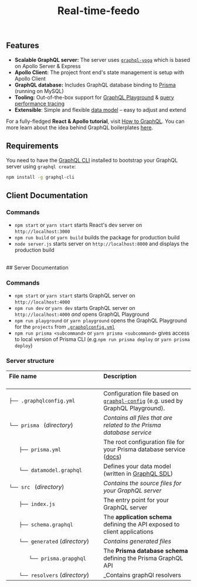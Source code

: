 <h1 align="center"><strong>Real-time-feedo</strong></h1>

<br />


## Features

- **Scalable GraphQL server:** The server uses [`graphql-yoga`](https://github.com/prisma/graphql-yoga) which is based on Apollo Server & Express
- **Apollo Client:** The project front end's state management is setup with Apollo Client
- **GraphQL database:** Includes GraphQL database binding to [Prisma](https://www.prismagraphql.com) (running on MySQL)
- **Tooling**: Out-of-the-box support for [GraphQL Playground](https://github.com/prisma/graphql-playground) & [query performance tracing](https://github.com/apollographql/apollo-tracing)
- **Extensible**: Simple and flexible [data model](./database/datamodel.graphql) – easy to adjust and extend

For a fully-fledged **React & Apollo tutorial**, visit [How to GraphQL](https://www.howtographql.com/react-apollo/0-introduction/). You can more learn about the idea behind GraphQL boilerplates [here](https://blog.graph.cool/graphql-boilerplates-graphql-create-how-to-setup-a-graphql-project-6428be2f3a5).

## Requirements

You need to have the [GraphQL CLI](https://github.com/graphql-cli/graphql-cli) installed to bootstrap your GraphQL server using `graphql create`:

```sh
npm install -g graphql-cli
```

## Client Documentation

### Commands

* `npm start` or `yarn start` starts React's dev server on `http://localhost:3000`
* `npm run build` or `yarn build`  builds the package for production build
* `node server.js` starts server on `http://localhost:8000` and displays the production build

<br />
## Server Documentation

### Commands

* `npm start` or `yarn start` starts GraphQL server on `http://localhost:4000`
* `npm run dev` or `yarn dev` starts GraphQL server on `http://localhost:4000` _and_ opens GraphQL Playground
* `npm run playground` or `yarn playground` opens the GraphQL Playground for the `projects` from [`.graphqlconfig.yml`](./.graphqlconfig.yml)
* `npm run prisma <subcommand>` or `yarn prisma <subcommand>` gives access to local version of Prisma CLI (e.g.`npm run prisma deploy` or `yarn prisma deploy`)

### Server structure

| File name 　　　　　　　　　　　　　　| Description 　　　　　　　　<br><br>| 
| :--  | :--         |
| `├── .graphqlconfig.yml` | Configuration file based on [`graphql-config`](https://github.com/prisma/graphql-config) (e.g. used by GraphQL Playground).|
| `└── prisma ` (_directory_) | _Contains all files that are related to the Prisma database service_ |\
| `　　├── prisma.yml` | The root configuration file for your Prisma database service ([docs](https://www.prismagraphql.com/docs/reference/prisma.yml/overview-and-example-foatho8aip)) |
| `　　└── datamodel.graphql` | Defines your data model (written in [GraphQL SDL](https://blog.graph.cool/graphql-sdl-schema-definition-language-6755bcb9ce51)) |
| `└── src ` (_directory_) | _Contains the source files for your GraphQL server_ |
| `　　├── index.js` | The entry point for your GraphQL server |
| `　　├── schema.graphql` | The **application schema** defining the API exposed to client applications  |
| `　　└── generated` (_directory_) | _Contains generated files_ |
| `　　　　└── prisma.grapghql` | The **Prisma database schema** defining the Prisma GraphQL API  |
| `　　└── resolvers` (_directory_) | _Contains graphQl resolvers|

